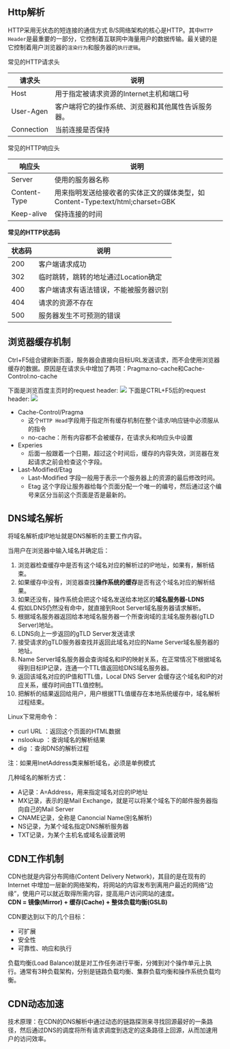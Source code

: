 Http解析
------------
HTTP采用无状态的短连接的通信方式
B/S网络架构的核心是HTTP。其中`HTTP Header`是最重要的一部分，它控制着互联网中海量用户的数据传输。最关键的是它控制着用户浏览器的`渲染行为`和服务器的`执行逻辑`。  

常见的HTTP请求头  

| 请求头        | 说明                        |
| ---------- | ------------------------- |
| Host       | 用于指定被请求资源的Internet主机和端口号  |
| User-Agen  | 客户端将它的操作系统、浏览器和其他属性告诉服务器。 |
| Connection | 当前连接是否保持                  |

常见的HTTP响应头

| 响应头          | 说明                                       |
| ------------ | ---------------------------------------- |
| Server       | 使用的服务器名称                                 |
| Content-Type | 用来指明发送给接收者的实体正文的媒体类型，如Content-Type:text/html;charset=GBK |
| Keep-alive   | 保持连接的时间                                  |

**常见的HTTP状态码**

| 状态码  | 说明                     |
| ---- | ---------------------- |
| 200  | 客户端请求成功                |
| 302  | 临时跳转，跳转的地址通过Location确定 |
| 400  | 客户端请求有语法错误，不能被服务器识别    |
| 404  | 请求的资源不存在               |
| 500  | 服务器发生不可预测的错误           |


浏览器缓存机制
-----------
Ctrl+F5组合键刷新页面，服务器会直接向目标URL发送请求，而不会使用浏览器缓存的数据。原因是在请求头中增加了两项：Pragma:no-cache和Cache-Control:no-cache

下面是浏览百度主页时的request header:
![](http://o90jubpdi.bkt.clouddn.com/request-header-F5.png)
下面是CTRL+F5后的request header:
![](http://o90jubpdi.bkt.clouddn.com/request-header-crtl-F5.png)


* Cache-Control/Pragma
   * 这个`HTTP Head`字段用于指定所有缓存机制在整个请求/响应链中必须服从的指令
   * no-cache：所有内容都不会被缓存，在请求头和响应头中设置
* Experies
   * 后面一般跟着一个日期，超过这个时间后，缓存的内容失效，浏览器在发起请求之前会检查这个字段。
* Last-Modified/Etag
   * Last-Modified 字段一般用于表示一个服务器上的资源的最后修改时间。
    * Etag 这个字段让服务器给每个页面分配一个唯一的编号，然后通过这个编号来区分当前这个页面是否是最新的。

DNS域名解析
------------

将域名解析成IP地址就是DNS解析的主要工作内容。

当用户在浏览器中输入域名并确定后：

1. 浏览器检查缓存中是否有这个域名对应的解析过的IP地址，如果有，解析结束。
2. 如果缓存中没有，浏览器查找**操作系统的缓存**是否有这个域名对应的解析结果。
3. 如果还没有，操作系统会把这个域名发送给本地区的**域名服务器-LDNS**
4. 假如LDNS仍然没有命中，就直接到Root Server域名服务器请求解析。
5. 根据域名服务器返回给本地域名服务器一个所查询域的主域名服务器(gTLD Server)地址。
6. LDNS向上一步返回的gTLD Server发送请求
7. 接受请求的gTLD服务器查找并返回此域名对应的Name Server域名服务器的地址。
8. Name Server域名服务器会查询域名和IP的映射关系，在正常情况下根据域名得到目标IP记录，连通一个TTL值返回给DNS域名服务器。
9. 返回该域名对应的IP值和TTL值，Local DNS Server 会缓存这个域名和IP的对应关系，缓存时间由TTL值控制。
10. 把解析的结果返回给用户，用户根据TTL值缓存在本地系统缓存中，域名解析过程结束。

Linux下常用命令：

* curl URL ：返回这个页面的HTML数据
* nslookup ：查询域名的解析结果
* dig ：查询DNS的解析过程

注：如果用InetAddress类来解析域名，必须是单例模式

几种域名的解析方式：

* A记录：A=Address，用来指定域名对应的IP地址
* MX记录，表示的是Mail Exchange，就是可以将某个域名下的邮件服务器指向自己的Mail Server
* CNAME记录，全称是 Canoncial Name(别名解析)
* NS记录，为某个域名指定DNS解析服务器
* TXT记录，为某个主机名或域名设置说明


CDN工作机制
-----------
CDN也就是内容分布网络(Content Delivery Network)，其目的是在现有的 Internet 中增加一层新的网络架构，将网站的内容发布到离用户最近的网络“边缘”，使用户可以就近取得所需内容，提高用户访问网站的速度。  
**CDN = 镜像(Mirror) + 缓存(Cache) + 整体负载均衡(GSLB)**

CDN要达到以下的几个目标：

* 可扩展
* 安全性
* 可靠性、响应和执行

负载均衡(Load Balance)就是对工作任务进行平衡，分摊到对个操作单元上执行。通常有3种负载架构，分别是链路负载均衡、集群负载均衡和操作系统负载均衡。

CDN动态加速
---------------
技术原理：在CDN的DNS解析中通过动态的链路探测来寻找回源最好的一条路径，然后通过DNS的调度将所有请求调度到选定的这条路径上回源，从而加速用户的访问效率。
